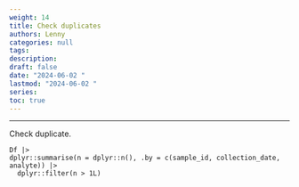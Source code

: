 ```yaml
---
weight: 14
title: Check duplicates
authors: Lenny
categories: null
tags: 
description: 
draft: false
date: "2024-06-02 "
lastmod: "2024-06-02 "
series:
toc: true
---
```



<!--more-->
---

Check duplicate.
```
Df |>
dplyr::summarise(n = dplyr::n(), .by = c(sample_id, collection_date, analyte)) |>
  dplyr::filter(n > 1L) 
```